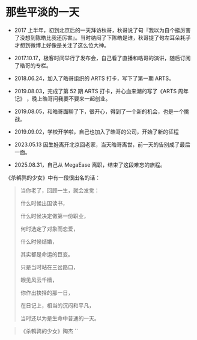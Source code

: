 

# 那些平淡的一天

- 2017 上半年，初到北京后的一天拜访秋哥，秋哥说了句『我以为自个挺厉害了没想到陈皓比我还厉害』。当时纳闷了下陈皓是谁，秋哥提了句左耳朵耗子才想到微博上好像是关注了这么位大神。

- 2017.10.17，极客时间举行了发布会，自己看了直播和皓哥的演讲，随后订阅了皓哥的专栏。

- 2018.06.24，加入了皓哥组织的 ARTS 打卡，写下了第一期 ARTS。

- 2019.08.03，完成了第 52 期 ARTS 打卡，并心血来潮的写了《ARTS 周年记》 ，晚上皓哥问我要不要来一起创业。

- 2019.08.05，和皓哥面聊了下，很开心，得到了一个新的机会，也是一个挑战。

- 2019.09.02，学校开学啦，自己也加入了皓哥的公司，开始了新的征程

- 2023.05.13 因生娃离开北京回老家，当天皓哥离世，前一天的告别成了最后一面。

- 2025.08.31，自己从 MegaEase 离职，结束了这段难忘的旅程。


《杀鹌鹑的少女》中有一段很出名的话：


>当你老了，回顾一生，就会发觉：
>
>什么时候出国读书，
>
>什么时候决定做第一份职业，
>
>何时选定了对象而恋爱，
>
>什么时候结婚，
>
>其实都是命运的巨变。
>
>只是当时站在三岔路口，
>
>眼见风云千樯，
>
>你作出抉择的那一日，
>
>在日记上，相当的沉闷和平凡，
>
>当时还以为是生命中普通的一天。

> 《杀鹌鹑的少女》陶杰
``

